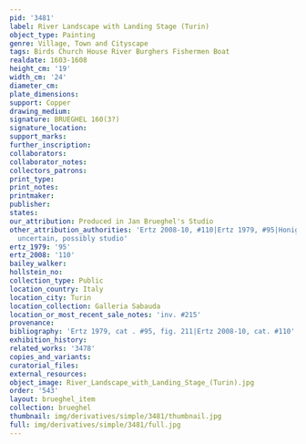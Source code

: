 ```yaml
---
pid: '3481'
label: River Landscape with Landing Stage (Turin)
object_type: Painting
genre: Village, Town and Cityscape
tags: Birds Church House River Burghers Fishermen Boat
realdate: 1603-1608
height_cm: '19'
width_cm: '24'
diameter_cm: 
plate_dimensions: 
support: Copper
drawing_medium: 
signature: BRUEGHEL 160(3?)
signature_location: 
support_marks: 
further_inscription: 
collaborators: 
collaborator_notes: 
collectors_patrons: 
print_type: 
print_notes: 
printmaker: 
publisher: 
states: 
our_attribution: Produced in Jan Brueghel's Studio
other_attribution_authorities: 'Ertz 2008-10, #110|Ertz 1979, #95|Honig database as
  uncertain, possibly studio'
ertz_1979: '95'
ertz_2008: '110'
bailey_walker: 
hollstein_no: 
collection_type: Public
location_country: Italy
location_city: Turin
location_collection: Galleria Sabauda
location_or_most_recent_sale_notes: 'inv. #215'
provenance: 
bibliography: 'Ertz 1979, cat . #95, fig. 211|Ertz 2008-10, cat. #110'
exhibition_history: 
related_works: '3478'
copies_and_variants: 
curatorial_files: 
external_resources: 
object_image: River_Landscape_with_Landing_Stage_(Turin).jpg
order: '543'
layout: brueghel_item
collection: brueghel
thumbnail: img/derivatives/simple/3481/thumbnail.jpg
full: img/derivatives/simple/3481/full.jpg
---
```

